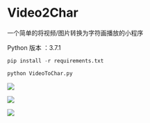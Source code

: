 # Video2Char

一个简单的将视频/图片转换为字符画播放的小程序



Python 版本 ：3.7.1



```python
pip install -r requirements.txt
```





```py
python VideoToChar.py
```





![](https://github.com/Exmlyshy/Video2Char/blob/master/src/1.png?raw=true)

![](https://github.com/Exmlyshy/Video2Char/blob/master/src/3.png?raw=true)

![](https://github.com/Exmlyshy/Video2Char/blob/master/src/4.gif?raw=true)


